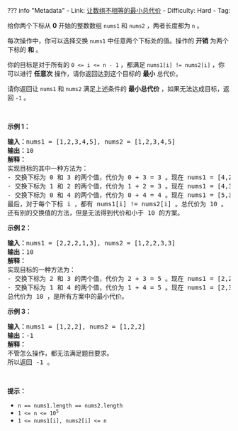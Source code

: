 
??? info "Metadata"
    - Link: [让数组不相等的最小总代价](https://leetcode.cn/problems/minimum-total-cost-to-make-arrays-unequal)
    - Difficulty: Hard
    - Tag: 

<p>给你两个下标从 <strong>0</strong>&nbsp;开始的整数数组&nbsp;<code>nums1</code>&nbsp;和&nbsp;<code>nums2</code>&nbsp;，两者长度都为&nbsp;<code>n</code>&nbsp;。</p>

<p>每次操作中，你可以选择交换 <code>nums1</code>&nbsp;中任意两个下标处的值。操作的 <strong>开销</strong>&nbsp;为两个下标的 <strong>和</strong>&nbsp;。</p>

<p>你的目标是对于所有的 <code>0 &lt;= i &lt;= n - 1</code>&nbsp;，都满足&nbsp;<code>nums1[i] != nums2[i]</code>&nbsp;，你可以进行 <strong>任意次</strong>&nbsp;操作，请你返回达到这个目标的 <strong>最小</strong>&nbsp;总代价。</p>

<p>请你返回让<em>&nbsp;</em><code>nums1</code> 和&nbsp;<code>nums2</code><em>&nbsp;</em>满足上述条件的 <strong>最小总代价</strong> ，如果无法达成目标，返回&nbsp;<code>-1</code>&nbsp;。</p>

<p>&nbsp;</p>

<p><strong>示例 1：</strong></p>

<pre>
<b>输入：</b>nums1 = [1,2,3,4,5], nums2 = [1,2,3,4,5]
<b>输出：</b>10
<b>解释：</b>
实现目标的其中一种方法为：
- 交换下标为 0 和 3 的两个值，代价为 0 + 3 = 3 。现在 nums1 = [4,2,3,1,5] 。
- 交换下标为 1 和 2 的两个值，代价为 1 + 2 = 3 。现在 nums1 = [4,3,2,1,5] 。
- 交换下标为 0 和 4 的两个值，代价为 0 + 4 = 4 。现在 nums1 = [5,3,2,1,4] 。
最后，对于每个下标 i ，都有 nums1[i] != nums2[i] 。总代价为 10 。
还有别的交换值的方法，但是无法得到代价和小于 10 的方案。
</pre>

<p><strong>示例 2：</strong></p>

<pre>
<b>输入：</b>nums1 = [2,2,2,1,3], nums2 = [1,2,2,3,3]
<b>输出：</b>10
<b>解释：</b>
实现目标的一种方法为：
- 交换下标为 2 和 3 的两个值，代价为 2 + 3 = 5 。现在 nums1 = [2,2,1,2,3] 。
- 交换下标为 1 和 4 的两个值，代价为 1 + 4 = 5 。现在 nums1 = [2,3,1,2,2] 。
总代价为 10 ，是所有方案中的最小代价。
</pre>

<p><strong>示例 3：</strong></p>

<pre>
<b>输入：</b>nums1 = [1,2,2], nums2 = [1,2,2]
<b>输出：</b>-1
<b>解释：</b>
不管怎么操作，都无法满足题目要求。
所以返回 -1 。
</pre>

<p>&nbsp;</p>

<p><strong>提示：</strong></p>

<ul>
	<li><code>n == nums1.length == nums2.length</code></li>
	<li><code>1 &lt;= n &lt;= 10<sup>5</sup></code></li>
	<li><code>1 &lt;= nums1[i], nums2[i] &lt;= n</code></li>
</ul>

